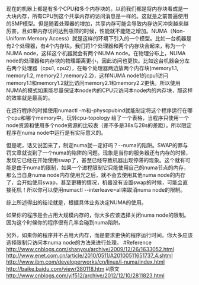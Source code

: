
现在的机器上都是有多个CPU和多个内存块的。以前我们都是将内存块看成是一大块内存，所有CPU到这个共享内存的访问消息是一样的。这就是之前普遍使用的SMP模型。但是随着处理器的增加，共享内存可能会导致内存访问冲突越来越厉害，且如果内存访问达到瓶颈的时候，性能就不能随之增加。NUMA（Non-Uniform Memory Access）就是这样的环境下引入的一个模型。比如一台机器是有2个处理器，有4个内存块。我们将1个处理器和两个内存块合起来，称为一个NUMA node，这样这个机器就会有两个NUMA node。在物理分布上，NUMA node的处理器和内存块的物理距离更小，因此访问也更快。比如这台机器会分左右两个处理器（cpu1, cpu2），在每个处理器两边放两个内存块(memory1.1, memory1.2, memory2.1,memory2.2)，这样NUMA node1的cpu1访问memory1.1和memory1.2就比访问memory2.1和memory2.2更快。所以使用NUMA的模式如果能尽量保证本node内的CPU只访问本node内的内存块，那这样的效率就是最高的。

 

在运行程序的时候使用numactl -m和-physcpubind就能制定将这个程序运行在哪个cpu和哪个memory中。玩转cpu-topology 给了一个表格，当程序只使用一个node资源和使用多个node资源的比较表（差不多是38s与28s的差距）。所以限定程序在numa node中运行是有实际意义的。

 

但是呢，话又说回来了，制定numa就一定好吗？--numa的陷阱。SWAP的罪与罚文章就说到了一个numa的陷阱的问题。现象是当你的服务器还有内存的时候，发现它已经在开始使用swap了，甚至已经导致机器出现停滞的现象。这个就有可能是由于numa的限制，如果一个进程限制它只能使用自己的numa节点的内存，那么当自身numa node内存使用光之后，就不会去使用其他numa node的内存了，会开始使用swap，甚至更糟的情况，机器没有设置swap的时候，可能会直接死机！所以你可以使用numactl --interleave=all来取消numa node的限制。

 

综上所述得出的结论就是，根据具体业务决定NUMA的使用。

 

如果你的程序是会占用大规模内存的，你大多应该选择关闭numa node的限制。因为这个时候你的程序很有几率会碰到numa陷阱。

另外，如果你的程序并不占用大内存，而是要求更快的程序运行时间。你大多应该选择限制只访问本numa node的方法来进行处理。
#Reference
http://www.cnblogs.com/shanyou/archive/2009/12/26/1633052.html
http://www.enet.com.cn/article/2010/0511/A20100511651737_4.shtml
http://www.ibm.com/developerworks/cn/linux/l-numa/index.html
http://baike.baidu.com/view/380118.htm
#原文
http://www.cnblogs.com/yjf512/archive/2012/12/10/2811823.html
